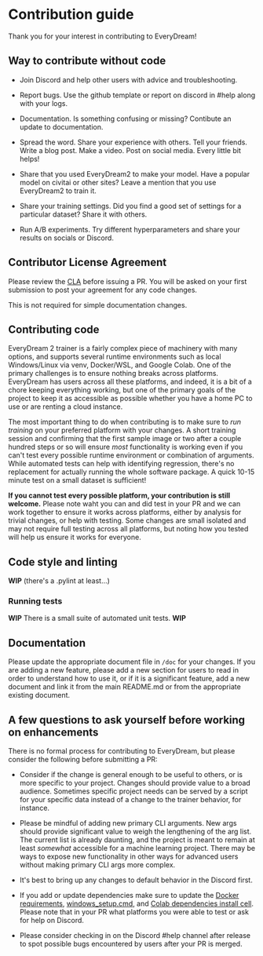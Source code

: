 # Contribution guide

Thank you for your interest in contributing to EveryDream! 

## Way to contribute without code

* Join Discord and help other users with advice and troubleshooting.

* Report bugs.  Use the github template or report on discord in #help along with your logs.

* Documentation.  Is something confusing or missing?  Contibute an update to documentation. 

* Spread the word.  Share your experience with others.  Tell your friends.  Write a blog post.  Make a video.  Post on social media.  Every little bit helps! 

* Share that you used EveryDream2 to make your model.  Have a popular model on civitai or other sites?  Leave a mention that you use EveryDream2 to train it. 

* Share your training settings.  Did you find a good set of settings for a particular dataset?  Share it with others. 

* Run A/B experiments.  Try different hyperparameters and share your results on socials or Discord.

## Contributor License Agreement

Please review the [CLA](EveryDream_CLA.txt) before issuing a PR.  You will be asked on your first submission to post your agreement for any code changes. 

This is not required for simple documentation changes.

## Contributing code

EveryDream 2 trainer is a fairly complex piece of machinery with many options, and supports several runtime environments such as local Windows/Linux via venv, Docker/WSL, and Google Colab.  One of the primary challenges is to ensure nothing breaks across platforms.  EveryDream has users across all these platforms, and indeed, it is a bit of a chore keeping everything working, but one of the primary goals of the project to keep it as accessible as possible whether you have a home PC to use or are renting a cloud instance. 

The most important thing to do when contributing is to make sure to *run training* on your preferred platform with your changes.  A short training session and confirming that the first sample image or two after a couple hundred steps or so will ensure *most* functionality is working even if you can't test every possible runtime environment or combination of arguments.  While automated tests can help with identifying regression, there's no replacement for actually running the whole software package.  A quick 10-15 minute test on a small dataset is sufficient! 

**If you cannot test every possible platform, your contribution is still welcome.**  Please note waht you can and did test in your PR and we can work together to ensure it works across platforms, either by analysis for trivial changes, or help with testing.  Some changes are small isolated and may not require full testing across all platforms, but noting how you tested will help us ensure it works for everyone. 

## Code style and linting

**WIP** (there's a .pylint at least...)

### Running tests

**WIP** There is a small suite of automated unit tests. **WIP**

## Documentation

Please update the appropriate document file in `/doc` for your changes.  If you are adding a new feature, please add a new section for users to read in order to understand how to use it, or if it is a significant feature, add a new document and link it from the main README.md or from the appropriate existing document.  

## A few questions to ask yourself before working on enhancements

There is no formal process for contributing to EveryDream, but please consider the following before submitting a PR:

* Consider if the change is general enough to be useful to others, or is more specific to your project.  Changes should provide value to a broad audience.  Sometimes specific project needs can be served by a script for your specific data instead of a change to the trainer behavior, for instance.

* Please be mindful of adding new primary CLI arguments.  New args should provide significant value to weigh the lengthening of the arg list.  The current list is already daunting, and the project is meant to remain at least *somewhat* accessible for a machine learning project. There may be ways to expose new functionality in other ways for advanced users without making primary CLI args more complex. 

* It's best to bring up any changes to default behavior in the Discord first. 

* If you add or update dependencies make sure to update the [Docker requirements](../docker/requirements.txt), [windows_setup.cmd](../windows_setup.cmd), and [Colab dependencies install cell](../Train_Colab.ipynb).  Please note that in your PR what platforms you were able to test or ask for help on Discord.

* Please consider checking in on the Discord #help channel after release to spot possible bugs encountered by users after your PR is merged.


